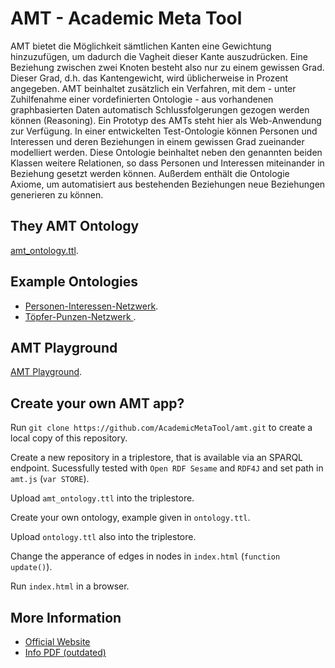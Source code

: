 # AMT - Academic Meta Tool

AMT bietet die Möglichkeit sämtlichen Kanten eine Gewichtung hinzuzufügen, um dadurch die Vagheit dieser Kante auszudrücken. Eine Beziehung zwischen zwei Knoten besteht also nur zu einem gewissen Grad. Dieser Grad, d.h. das Kantengewicht, wird üblicherweise in Prozent angegeben. AMT beinhaltet zusätzlich ein Verfahren, mit dem - unter Zuhilfenahme einer vordefinierten Ontologie - aus vorhandenen graphbasierten Daten automatisch Schlussfolgerungen gezogen werden können (Reasoning). Ein Prototyp des AMTs steht hier als Web-Anwendung zur Verfügung. In einer entwickelten Test-Ontologie können Personen und Interessen und deren Beziehungen in einem gewissen Grad zueinander modelliert werden. Diese Ontologie beinhaltet neben den genannten beiden Klassen weitere Relationen, so dass Personen und Interessen miteinander in Beziehung gesetzt werden können. Außerdem enthält die Ontologie Axiome, um automatisiert aus bestehenden Beziehungen neue Beziehungen generieren zu können.

## They AMT Ontology

[amt_ontology.ttl](https://github.com/AcademicMetaTool/amt/blob/master/amt_ontology.ttl).

## Example Ontologies

* [Personen-Interessen-Netzwerk](https://github.com/AcademicMetaTool/amt/blob/master/playground/ontology_mainzed.ttl).
* [Töpfer-Punzen-Netzwerk ](https://github.com/AcademicMetaTool/amt/blob/master/playground/samian_mainzed.ttl).

## AMT Playground

[AMT Playground](http://academic-meta-tool.xyz/playground/).

## Create your own AMT app?

Run `git clone https://github.com/AcademicMetaTool/amt.git` to create a local copy of this repository.

Create a new repository in a triplestore, that is available via an SPARQL endpoint. Sucessfully tested with `Open RDF Sesame` and `RDF4J` and set path in `amt.js` (`var STORE`).

Upload `amt_ontology.ttl` into the triplestore.

Create your own ontology, example given in `ontology.ttl`.

Upload `ontology.ttl` also into the triplestore.

Change the apperance of edges in nodes in `index.html` (`function update()`).

Run `index.html` in a browser.

## More Information

* [Official Website](http://academic-meta-tool.xyz)
* [Info PDF (outdated)](http://unold.net/amt/amt.pdf)
